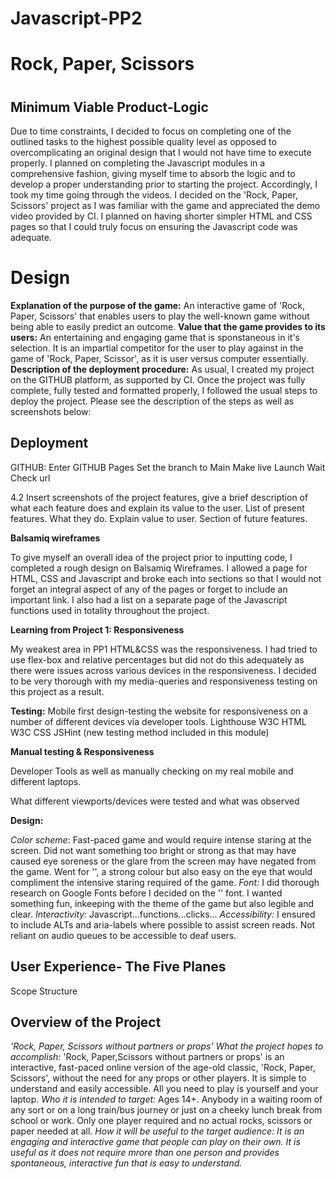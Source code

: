 # Javascript-PP2
<h1>Rock, Paper, Scissors<h1>


<h2><b>Minimum Viable Product-Logic</b></h2>
Due to time constraints, I decided to focus on completing one of the outlined tasks to the highest possible quality level
as opposed to overcomplicating an original design that I would not have time to execute properly. I planned on completing the Javascript modules in a comprehensive fashion, giving myself time to absorb the logic and to develop a proper understanding prior to starting the project. Accordingly, I took my time going through the videos.
  I decided on the 'Rock, Paper, Scissors' project as I was familiar with the game and appreciated the demo video provided by CI.
I planned on having shorter simpler HTML and CSS pages so that I could truly focus on ensuring the Javascript code was adequate.


<h1>Design</h1>

<b>Explanation of the purpose of the game:</b> An interactive game of 'Rock, Paper, Scissors' that enables users to play the well-known game without being able to easily predict an outcome.
<b>Value that the game provides to its users:</b> An entertaining and engaging game that is sponstaneous in it's selection. It is an impartial competitor for the user to play against in the game of 'Rock, Paper, Scissor', as it is user versus computer essentially.
<b>Description of the deployment procedure:</b> As usual, I created my project on the GITHUB platform, as supported by CI. Once the project was fully complete, fully tested and formatted properly, I followed the usual steps to deploy the project. Please see the description of the steps as well as screenshots below:

<h2>Deployment</h2>
GITHUB: 
Enter GITHUB Pages
Set the branch to Main
Make live
Launch
Wait
Check url

4.2	Insert screenshots of the project features, give a brief description of what each feature does and explain its value to the user.
List of present features. What they do. Explain value to user.
Section of future features.


<b>Balsamiq wireframes</b>

To give myself an overall idea of the project prior to inputting code, I completed a rough design on Balsamiq Wireframes. 
I allowed a page for HTML, CSS and Javascript and broke each into sections so that I would not forget an integral aspect of any of the pages or forget to include an important link. I also had a list on a separate page of the Javascript functions used in totality throughout the project.

<b>Learning from Project 1: Responsiveness</b>

My weakest area in PP1 HTML&CSS was the responsiveness. I had tried to use flex-box and relative percentages but did not do this adequately as there were issues across various devices in the responsiveness. I decided to be very thorough with my media-queries and responsiveness testing on this project as a result.

<b>Testing:</b>
Mobile first design-testing the website for responsiveness on a number of different devices via developer tools.
Lighthouse
W3C HTML
W3C CSS
JSHint (new testing method included in this module)

<b>Manual testing & Responsiveness</b>

Developer Tools as well as manually checking on my real mobile and different laptops.

What different viewports/devices were tested and what was observed

<b>Design:</b>

<em>Color scheme</em>: Fast-paced game and would require intense staring at the screen. Did not want something too bright or strong as that may have caused eye soreness or the glare from the screen may have negated from the game. Went for '', a strong colour but also easy on the eye that would compliment the intensive staring required of the game.
<em>Font:</em> I did thorough research on Google Fonts before I decided on the '' font. I wanted something fun, inkeeping with the theme of the game but also legible and clear.
<em>Interactivity:</em> Javascript...functions...clicks...
<em>Accessibility:</em> I ensured to include ALTs and aria-labels where possible to assist screen reads. Not reliant on audio queues to be accessible to deaf users.

<h2>User Experience- The Five Planes</h2>
Scope
Structure


<h2>Overview of the Project</h2>

<em>'Rock, Paper, Scissors without partners or props'</em>
 <em>What the project hopes to accomplish:</em> 'Rock, Paper,Scissors without partners or props' is an interactive, fast-paced online version of the age-old classic, 'Rock, Paper, Scissors', without the need for any props or other players. It is simple to understand and easily accessible. All you need to play is yourself and your laptop.
 <em>Who it is intended to target:</em> Ages 14+. Anybody in a waiting room of any sort or on a long train/bus journey or just on a cheeky lunch break from school or work. Only one player required and no actual rocks, scissors or paper needed at all.
 <em>How it will be useful to the target audience: It is an engaging and interactive game that people can play on their own. It is useful as it does not require mrore than one person and provides spontaneous, interactive fun that is easy to understand.</em>

